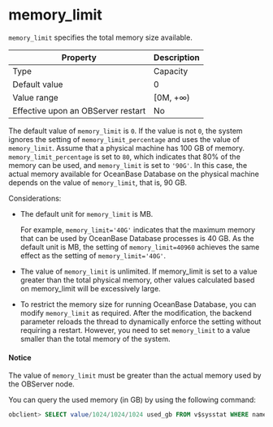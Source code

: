 memory_limit
=================================

`memory_limit` specifies the total memory size available.

| **Property** | **Description** |
|------------------|-----------|
| Type | Capacity |
| Default value | 0 |
| Value range | \[0M, +∞) |
| Effective upon an OBServer restart | No |

The default value of `memory_limit` is `0`. If the value is not `0`, the system ignores the setting of `memory_limit_percentage` and uses the value of `memory_limit`. Assume that a physical machine has 100 GB of memory. `memory_limit_percentage` is set to `80`, which indicates that 80% of the memory can be used, and `memory_limit` is set to `'90G'`. In this case, the actual memory available for OceanBase Database on the physical machine depends on the value of `memory_limit`, that is, 90 GB.

Considerations:

* The default unit for `memory_limit` is MB.

   For example, `memory_limit='40G'` indicates that the maximum memory that can be used by OceanBase Database processes is 40 GB. As the default unit is MB, the setting of `memory_limit=40960` achieves the same effect as the setting of `memory_limit='40G'`.

* The value of `memory_limit` is unlimited. If memory_limit is set to a value greater than the total physical memory, other values calculated based on memory_limit will be excessively large.

* To restrict the memory size for running OceanBase Database, you can modify `memory_limit` as required. After the modification, the backend parameter reloads the thread to dynamically enforce the setting without requiring a restart. However, you need to set `memory_limit` to a value smaller than the total memory of the system.

<main id="notice" type='notice'>
    <h4>Notice</h4>
    <p>The value of <code>memory_limit</code> must be greater than the actual memory used by the OBServer node. </p>
  </main>

   You can query the used memory (in GB) by using the following command:

   ```sql
   obclient> SELECT value/1024/1024/1024 used_gb FROM v$sysstat WHERE name LIKE '%observer memory%' AND con_id = 1 AND stat_id=140008 AND name='observer memory used size';
   ```

